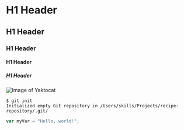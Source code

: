 # H1 Header 
## H1 Header 
### H1 Header 
#### H1 Header 
##### H1 Header 

![Image of Yaktocat](https://octodex.github.com/images/yaktocat.png)

```
$ git init
Initialized empty Git repository in /Users/skills/Projects/recipe-repository/.git/
```

``` javascript
var myVar = "Hello, world!";
```
